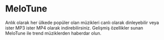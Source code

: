 # MeloTune

Anlık olarak her ülkede popüler olan müzikleri canlı olarak dinleyebilir veya ister MP3 ister MP4 olarak indirebilirsiniz. Gelişmiş özellikler sunan MeloTune ile trend müziklerden haberdar olun.
